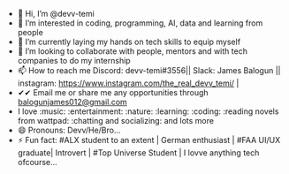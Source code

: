 - 👋 Hi, I’m @devv-temi
- 👀 I’m interested in coding, programming, AI, data and learning from people
- 🌱 I’m currently laying my hands on tech skills to equip myself
- 💞️ I’m looking to collaborate with people, mentors and with tech companies to do my internship
- 📫 How to reach me Discord: devv-temi#3556|| Slack: James Balogun || instagram: https://www.instagram.com/the_real_devv_temi/ |
- ✔✔ Email me or share me any opportunities through balogunjames012@gmail.com
- I love :music: :entertainment: :nature: :learning: :coding: :reading novels from wattpad: :chatting and socializing: and lots more
- 😄 Pronouns: Devv/He/Bro...
- ⚡ Fun fact: #ALX student to an extent | German enthusiast | #FAA UI/UX graduate| Introvert | #Top Universe Student | I lovve anything tech ofcourse...

<!---
devv-temi/devv-temi is a ✨ special ✨ repository because its `README.md` (this file) appears on your GitHub profile.
You can click the Preview link to take a look at your changes.
--->
